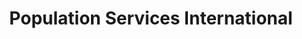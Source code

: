 ---
layout: portfolio
title: Population Services International
year: 2015
link: "http://psi.org"
image: psi.jpg
tags: Wordpress
description: 
role: Front-End Devleoper
published: yes
---